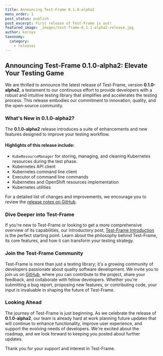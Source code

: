 ```yaml
---
title: Announcing Test-Frame 0.1.0-alpha2
menu_order: 1
post_status: publish
post_excerpt: First release of Test-Frame is out!
featured_image: _images/test-frame-0.1.1-alpha2-release.jpg
author: kornys
taxonomy:
  category:
    - releases
---
```


## Announcing Test-Frame 0.1.0-alpha2: Elevate Your Testing Game

We are thrilled to announce the latest release of Test-Frame, version **0.1.0-alpha2**, a testament to our continuous effort to provide developers with a robust and intuitive testing library that simplifies and accelerates the testing process.
This release embodies our commitment to innovation, quality, and the open-source community.

### What's New in 0.1.0-alpha2?
The **0.1.0-alpha2** release introduces a suite of enhancements and new features designed to improve your testing workflow.

#### Highlights of this release include:

* `KubeResourceManager` for storing, managing, and cleaning Kubernetes resources during the test phase.
* Kubernetes API client
* Kubernetes command line client
* Executor of command line commands
* Kubernetes and OpenShift resources implementation
* Kubernetes utilities

For a detailed list of changes and improvements, we encourage you to review the [release notes on GitHub](https://github.com/skodjob/test-frame/releases/tag/0.1.0-alpha2).

### Dive Deeper into Test-Frame

If you're new to Test-Frame or looking to get a more comprehensive overview of its capabilities, our introductory post, [Test-Frame Introduction](https://skodjob.io/tools/test-frame-introduction/) is the perfect starting point.
Learn about the philosophy behind Test-Frame, its core features, and how it can transform your testing strategy.

### Join the Test-Frame Community

Test-Frame is more than just a testing library; it's a growing community of developers passionate about quality software development.
We invite you to join us on [GitHub](https://github.com/skodjob/test-frame), where you can contribute to the project, share your feedback, and collaborate with fellow developers.
Whether you're submitting a bug report, proposing new features, or contributing code, your input is invaluable in shaping the future of Test-Frame.

### Looking Ahead

The journey of Test-Frame is just beginning. As we celebrate the release of **0.1.0-alpha2**, our team is already hard at work planning future updates that will continue to enhance functionality, improve user experience, and support the evolving needs of developers.
We're excited about the roadmap, and we look forward to keeping you posted about further updates.

Thank you for your support and interest in Test-Frame.